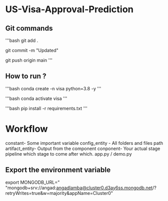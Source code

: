 # US-Visa-Approval-Prediction

## Git commands

'''bash
git add .

git commit -m "Updated"

git push origin main
'''


## How to run ?
'''bash
conda create -n visa python=3.8 -y
'''

'''bash
conda activate visa
'''

'''bash
pip install -r requirements.txt
'''
# Workflow

constant-  Some important variable
config_entity - All folders and files path
artifact_entity- Output from the component
conponent-    Your actual stage
pipeline which stage to come after which. 
app.py / demo.py

## Export the environment variable
export MONGODB_URL=" "mongodb+srv://angad:angadlamba@cluster0.d3ay6ss.mongodb.net/?retryWrites=true&w=majority&appName=Cluster0"
